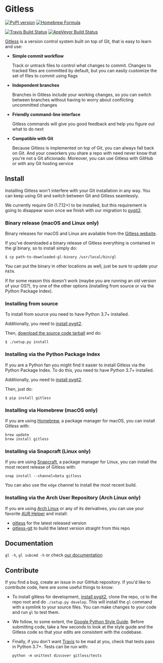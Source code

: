 Gitless
=======

[![PyPI version](https://img.shields.io/pypi/v/gitless.svg)](https://pypi.org/project/gitless "PyPI version")
[![Homebrew Formula](https://img.shields.io/homebrew/v/gitless.svg)](https://formulae.brew.sh/formula/gitless "Homebrew Formula")

[![Travis Build Status](https://img.shields.io/travis/gitless-vcs/gitless/master.svg)](https://travis-ci.org/gitless-vcs/gitless "Travis Build Status")
[![AppVeyor Build Status](https://ci.appveyor.com/api/projects/status/github/gitless-vcs/gitless?svg=true)](https://ci.appveyor.com/project/spderosso/gitless-11bfm "AppVeyor Build Status")

[Gitless](http://gitless.com "Gitless's website") is a version control system built on top of Git, that is easy to learn and use:

- **Simple commit workflow**

    Track or untrack files to control what changes to commit. Changes to tracked files are committed by default, but you can easily customize the set of files to commit using flags
- **Independent branches**

    Branches in Gitless include your working changes, so you can switch between branches without having to worry about conflicting uncommitted changes
- **Friendly command-line interface**

    Gitless commands will give you good feedback and help you figure out what to do next
- **Compatible with Git**

    Because Gitless is implemented on top of Git, you can always fall back on Git. And your coworkers you share a repo with need never know that you're not a Git aficionado. Moreover, you can use Gitless with GitHub or with any Git hosting service


Install
-------

Installing Gitless won't interfere with your Git installation in any
way. You can keep using Git and switch between Git and Gitless seamlessly.

We currently require Git (1.7.12+) to be installed, but this requirement is
going to disappear soon once we finish with our migration to [pygit2](https://github.com/libgit2/pygit2).


### Binary release (macOS and Linux only)

Binary releases for macOS and Linux are available from the
[Gitless website](http://gitless.com "Gitless's website").

If you've downloaded a binary release of Gitless everything is contained in the
gl binary, so to install simply do:

    $ cp path-to-downloaded-gl-binary /usr/local/bin/gl

You can put the binary in other locations as well, just be sure to update your
`PATH`.

If for some reason this doesn't work (maybe you are running an old version of
your OS?), try one of the other options (installing from source or via
the Python Package Index).

### Installing from source

To install from source you need to have Python 3.7+ installed.

Additionally, you need to [install pygit2](
http://www.pygit2.org/install.html "pygit2 install").

Then, [download the source code tarball](http://gitless.com "Gitless's website")
and do:

    $ ./setup.py install


### Installing via the Python Package Index

If you are a Python fan you might find it easier to install
Gitless via the Python Package Index. To do this, you need to have
Python 3.7+ installed.

Additionally, you need to [install pygit2](
http://www.pygit2.org/install.html "pygit2 install").

Then, just do:

    $ pip install gitless

### Installing via Homebrew (macOS only)

If you are using [Homebrew](http://brew.sh/ "Homebrew homepage"), a package
manager for macOS, you can install Gitless with:

```
brew update
brew install gitless
```

### Installing via Snapcraft (Linux only)

If you are using [Snapcraft](https://snapcraft.io/ "Snapcraft"), a
package manager for Linux, you can install the most recent release
of Gitless with:

```
snap install --channel=beta gitless
```

You can also use the `edge` channel to install the most recent build.

### Installing via the Arch User Repository (Arch Linux only)

If you are using [Arch Linux](https://www.archlinux.org/) or any of
its derivatives, you can use your favorite
[AUR Helper](https://wiki.archlinux.org/index.php/AUR_helpers) and install:
- [gitless](https://aur.archlinux.org/packages/gitless/) for the latest
  released version
- [gitless-git](https://aur.archlinux.org/packages/gitless-git/) to 
  build the latest version straight from this repo

Documentation
-------------

`gl -h`, `gl subcmd -h` or check
[our documentation](http://gitless.com "Gitless's website")


Contribute
----------

If you find a bug, create an issue in our
GitHub repository. If you'd like to contribute
code, here are some useful things to know:

- To install gitless for development, [install pygit2](
  http://www.pygit2.org/install.html "pygit2 install"), clone the repo,
  `cd` to the repo root and do `./setup.py develop`. This will install
  the `gl` command with a symlink to your source files. You can make
  changes to your code and run `gl` to test them.
- We follow, to some extent, the [Google Python Style Guide](
    https://google.github.io/styleguide/pyguide.html
    "Google Python Style Guide").
Before submitting code, take a few seconds to look at the style guide and the
Gitless code so that your edits are consistent with the codebase.

- Finally, if you don't want [Travis](
    https://travis-ci.org/gitless-vcs/gitless "Travis") to
be mad at you, check that tests pass in Python 3.7+. Tests can be run with:
  ```
  python -m unittest discover gitless/tests
  ```
